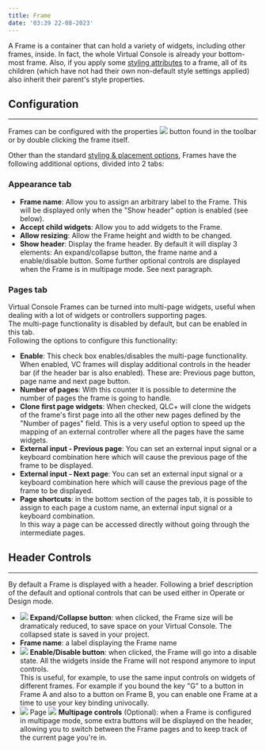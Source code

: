 ```yaml
---
title: Frame
date: '03:39 22-08-2023'
---
```


A Frame is a container that can hold a variety of widgets, including other frames, inside. In fact, the whole Virtual Console is already your bottom-most frame. Also, if you apply some [styling attributes](../styling-and-placement) to a frame, all of its children (which have not had their own non-default style settings applied) also inherit their parent's style properties.

## Configuration
<hr>

Frames can be configured with the properties ![](/basics/edit.png) button found in the toolbar or by double clicking the frame itself.

Other than the standard [styling & placement options](../styling-and-placement), Frames have the following additional options, divided into 2 tabs:

### Appearance tab

* **Frame name**: Allow you to assign an arbitrary label to the Frame. This will be displayed only when the "Show header" option is enabled (see below).
* **Accept child widgets**: Allow you to add widgets to the Frame.
* **Allow resizing**: Allow the Frame height and width to be changed.
* **Show header**: Display the frame header. By default it will display 3 elements: An expand/collapse button, the frame name and a enable/disable button. Some further optional controls are displayed when the Frame is in multipage mode. See next paragraph.

### Pages tab

Virtual Console Frames can be turned into multi-page widgets, useful when dealing with a lot of widgets or controllers supporting pages.  
The multi-page functionality is disabled by default, but can be enabled in this tab.  
Following the options to configure this functionality:

* **Enable**: This check box enables/disables the multi-page functionality. When enabled, VC frames will display additional controls in the header bar (if the header bar is also enabled). These are: Previous page button, page name and next page button.
* **Number of pages**: With this counter it is possible to determine the number of pages the frame is going to handle.
* **Clone first page widgets**: When checked, QLC+ will clone the widgets of the frame's first page into all the other new pages defined by the "Number of pages" field. This is a very useful option to speed up the mapping of an external controller where all the pages have the same widgets.
* **External input - Previous page**: You can set an external input signal or a keyboard combination here which will cause the previous page of the frame to be displayed.
* **External input - Next page**: You can set an external input signal or a keyboard combination here which will cause the previous page of the frame to be displayed.
* **Page shortcuts**: in the bottom section of the pages tab, it is possible to assign to each page a custom name, an external input signal or a keyboard combination.  
    In this way a page can be accessed directly without going through the intermediate pages.


## Header Controls
<hr>

By default a Frame is displayed with a header. Following a brief description of the default and optional controls that can be used either in Operate or Design mode.

* ![](/basics/expand.png) **Expand/Collapse button**: when clicked, the Frame size will be dramaticaly reduced, to save space on your Virtual Console. The collapsed state is saved in your project.
* **Frame name**: a label displaying the Frame name
* ![](/basics/check.png) **Enable/Disable button**: when clicked, the Frame will go into a disable state. All the widgets inside the Frame will not respond anymore to input controls.  
    This is useful, for example, to use the same input controls on widgets of different frames. For example if you bound the key "G" to a button in Frame A and also to a button on Frame B, you can enable one Frame at a time to use your key binding univocally.
* ![](/basics/back.png) Page ![](/basics/forward.png) **Multipage controls** (Optional): when a Frame is configured in multipage mode, some extra buttons will be displayed on the header, allowing you to switch between the Frame pages and to keep track of the current page you're in.